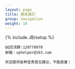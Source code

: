 ```yaml
---
layout: page
title: 联系我们
group: navigation
weight: 10
---
```


{% include JB/setup %}

	QQ交流群:120770970
	邮箱：xphelper@163.com
	
	欢迎提供各种宝贵意见建议，不胜感激！